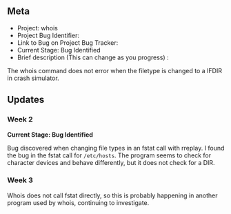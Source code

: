 ## Meta
* Project: whois
* Project Bug Identifier:
* Link to Bug on Project Bug Tracker:
* Current Stage: Bug Identified
* Brief description (This can change as you progress) :

The whois command does not error when the filetype is changed to a IFDIR in crash simulator.


## Updates


### Week 2

**Current Stage: Bug Identified**

Bug discovered when changing file types in an fstat call with rreplay. I found the bug in the fstat call for `/etc/hosts`. The program seems to check for character devices and behave differently, but it does not check for a DIR.

### Week 3

Whois does not call fstat directly, so this is probably happening in another program used by whois, continuing to investigate.

